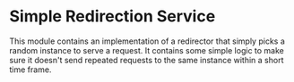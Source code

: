 # Simple Redirection Service
This module contains an implementation of a redirector that simply picks a random instance to serve a request. It contains
some simple logic to make sure it doesn't send repeated requests to the same instance within a short time frame.